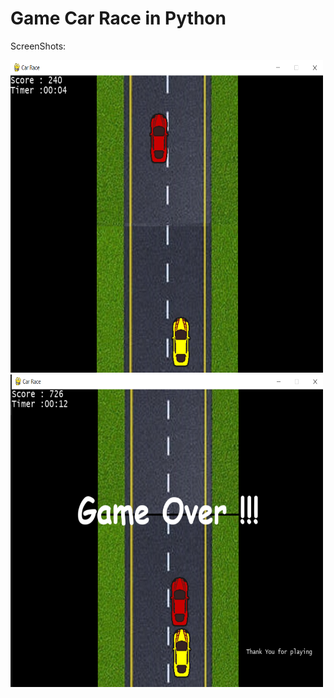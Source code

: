# Game Car Race in Python

ScreenShots:

<img src="Screenshot (115).png" width="500px" height="500px" alt="game starts">

<img src="Screenshot (116).png" width="500px" height="500px" alt="game over">

